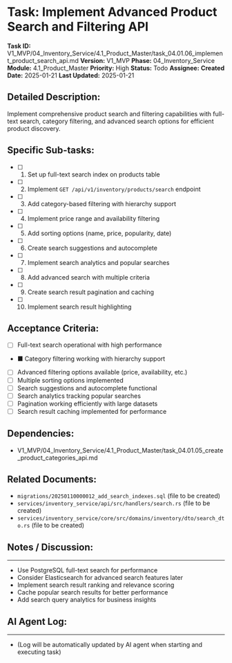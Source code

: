 # Task: Implement Advanced Product Search and Filtering API

**Task ID:** V1_MVP/04_Inventory_Service/4.1_Product_Master/task_04.01.06_implement_product_search_api.md
**Version:** V1_MVP
**Phase:** 04_Inventory_Service
**Module:** 4.1_Product_Master
**Priority:** High
**Status:** Todo
**Assignee:**
**Created Date:** 2025-01-21
**Last Updated:** 2025-01-21

## Detailed Description:
Implement comprehensive product search and filtering capabilities with full-text search, category filtering, and advanced search options for efficient product discovery.

## Specific Sub-tasks:
- [ ] 1. Set up full-text search index on products table
- [ ] 2. Implement `GET /api/v1/inventory/products/search` endpoint
- [ ] 3. Add category-based filtering with hierarchy support
- [ ] 4. Implement price range and availability filtering
- [ ] 5. Add sorting options (name, price, popularity, date)
- [ ] 6. Create search suggestions and autocomplete
- [ ] 7. Implement search analytics and popular searches
- [ ] 8. Add advanced search with multiple criteria
- [ ] 9. Create search result pagination and caching
- [ ] 10. Implement search result highlighting

## Acceptance Criteria:
- [ ] Full-text search operational with high performance
- ■ Category filtering working with hierarchy support
- [ ] Advanced filtering options available (price, availability, etc.)
- [ ] Multiple sorting options implemented
- [ ] Search suggestions and autocomplete functional
- [ ] Search analytics tracking popular searches
- [ ] Pagination working efficiently with large datasets
- [ ] Search result caching implemented for performance

## Dependencies:
- V1_MVP/04_Inventory_Service/4.1_Product_Master/task_04.01.05_create_product_categories_api.md

## Related Documents:
- `migrations/20250110000012_add_search_indexes.sql` (file to be created)
- `services/inventory_service/api/src/handlers/search.rs` (file to be created)
- `services/inventory_service/core/src/domains/inventory/dto/search_dto.rs` (file to be created)

## Notes / Discussion:
---
* Use PostgreSQL full-text search for performance
* Consider Elasticsearch for advanced search features later
* Implement search result ranking and relevance scoring
* Cache popular search results for better performance
* Add search query analytics for business insights

## AI Agent Log:
---
* (Log will be automatically updated by AI agent when starting and executing task)
